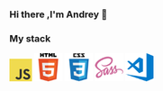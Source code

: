 ### Hi there ,I'm Andrey 👋

### My stack

<img src="./img/javascript.png" width="40" height="40">
<img src="./img/html.png" width="50" height="50">
<img src="./img/css.png" width="50" height="50">
<img src="./img/sass.png" width="50" height="50">
<img src="./img/visual-studio-code.png" width="50" height="50">


